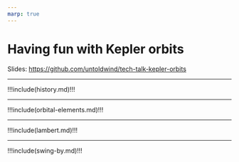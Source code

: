 ```yaml
---
marp: true
---
```


# Having fun with Kepler orbits

Slides: https://github.com/untoldwind/tech-talk-kepler-orbits

---

!!!include(history.md)!!!

---

!!!include(orbital-elements.md)!!!

---

!!!include(lambert.md)!!!

---

!!!include(swing-by.md)!!!